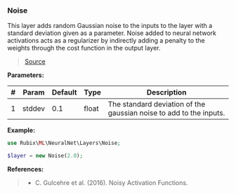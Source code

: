 ### Noise
This layer adds random Gaussian noise to the inputs to the layer with a standard deviation given as a parameter. Noise added to neural network activations acts as a regularizer by indirectly adding a penalty to the weights through the cost function in the output layer.

> [Source](https://github.com/RubixML/RubixML/blob/master/src/NeuralNet/Layers/Noise.php)

**Parameters:**

| # | Param | Default | Type | Description |
|---|---|---|---|---|
| 1 | stddev | 0.1 | float | The standard deviation of the gaussian noise to add to the inputs. |

**Example:**

```php
use Rubix\ML\NeuralNet\Layers\Noise;

$layer = new Noise(2.0);
```

**References:**

>- C. Gulcehre et al. (2016). Noisy Activation Functions.